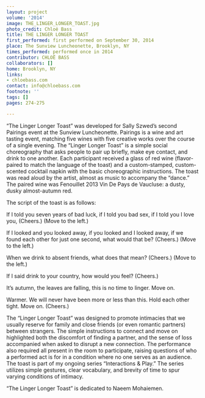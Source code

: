 ```yaml
---
layout: project
volume: '2014'
image: THE_LINGER_LONGER_TOAST.jpg
photo_credit: Chloë Bass
title: THE LINGER LONGER TOAST
first_performed: first performed on September 30, 2014
place: The Sunview Luncheonette, Brooklyn, NY
times_performed: performed once in 2014
contributor: CHLOË BASS
collaborators: []
home: Brooklyn, NY
links:
- chloebass.com
contact: info@chloebass.com
footnote: ''
tags: []
pages: 274-275

---
```


“The Linger Longer Toast” was developed for Sally Szwed’s second Pairings event at the Sunview Luncheonette. Pairings is a wine and art tasting event, matching five wines with five creative works over the course of a single evening. The “Linger Longer Toast” is a simple social choreography that asks people to pair up briefly, make eye contact, and drink to one another. Each participant received a glass of red wine (flavor-paired to match the language of the toast) and a custom-stamped, custom-scented cocktail napkin with the basic choreographic instructions. The toast was read aloud by the artist, almost as music to accompany the “dance.” The paired wine was Fenouillet 2013 Vin De Pays de Vaucluse: a dusty, dusky almost-autumn red.

The script of the toast is as follows:

If I told you seven years of bad luck, if I told you bad sex, if I told you I love you, (Cheers.) (Move to the left.)

If I looked and you looked away, if you looked and I looked away, if we found each other for just one second, what would that be? (Cheers.) (Move to the left.)

When we drink to absent friends, what does that mean? (Cheers.) (Move to the left.)

If I said drink to your country, how would you feel? (Cheers.)

It’s autumn, the leaves are falling, this is no time to linger. Move on.

Warmer. We will never have been more or less than this. Hold each other tight. Move on. (Cheers.)

The “Linger Longer Toast” was designed to promote intimacies that we usually reserve for family and close friends (or even romantic partners) between strangers. The simple instructions to connect and move on highlighted both the discomfort of finding a partner, and the sense of loss accompanied when asked to disrupt a new connection. The performance also required all present in the room to participate, raising questions of who a performed act is for in a condition where no one serves as an audience. The toast is part of my ongoing series “Interactions & Play.” The series utilizes simple gestures, clear vocabulary, and brevity of time to spur varying conditions of intimacy.

“The Linger Longer Toast” is dedicated to Naeem Mohaiemen.
